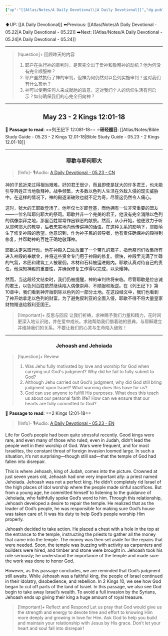 ```yaml
---
{"up":"[[Atlas/Notes/A Daily Devotional\|A Daily Devotional]]","dg-publish":true,"permalink":"/atlas/notes/a-daily-devotional-05-23/","dgPassFrontmatter":true}
---
```


 ⬆️UP: [[A Daily Devotional]]
⬅️Previous: [[Atlas/Notes/A Daily Devotional - 05.22\|A Daily Devotional - 05.22]]
➡️Next: [[Atlas/Notes/A Daily Devotional - 05.24\|A Daily Devotional - 05.24]]

---

> [!question]+ 回顾昨天的内容
> 1. 耶户在执行神的审判时，是否完全出于爱神和敬拜神的动机？他为何没有完全顺服神？
> 2. 耶户虽然执行了神的审判，但神为何仍然对以色列实施审判？这对我们有什么警示？
> 3. 神可以使用任何人来成就祂的旨意，这对我们个人的信仰生活有何启示？如何确保我们的心完全归向神？


---
## <center>May 23 -  2 Kings 12:01-18</center>

📖 **Passage to read**: ==列王纪下 12:081-18==
⭐**研经题目**: [[Atlas/Notes/Bible Study Guide - 05.23 - 2 Kings 12.01-18\|Bible Study Guide - 05.23 - 2 Kings 12.01-18]]

---
### <center>耶歇与耶何耶大</center>

> [!info]- 🎙️Audio: [A Daily Devotional - 05.23 - CN]()

神的子民近来过得相当艰难。好的君王很少，而且即使是犹大的许多君王，也未能引导百姓正当地敬拜神。战争频繁，大多数以色列人生活在外敌入侵的现实威胁中。在这样的情况下，神的殿逐渐破败也就不足为奇，尽管这仍然令人痛心。

这时，犹大的王耶歇登场了。他年仅七岁即登基，而他拥有一位非常重要的盟友——一位名叫耶何耶大的祭司。耶歇并非一个完美的君王，他没有完全消除以色列的偶像崇拜之地，那里百姓常常作出罪恶的献祭。然而，从小开始，他便致力于听从耶何耶大的教导，后者忠实地向他传讲神的话语。在这种关系的影响下，耶歇萌生了修复神殿的愿望。他意识到，作为神子民的领导者，他有责任确保神的殿得到修复，并帮助神的百姓正确地敬拜神。

耶歇决定采取行动。他在神殿入口处放置了一个带孔的箱子，指示祭司们收集所有进入神殿的奉献金，并将这些资金专门用于神殿的修复。很快，神殿里充满了忙碌的气氛，木匠和建筑工人被雇佣，木材和石料被运进殿内。耶歇认真对待自己的责任，他深知神殿的重要性，并确保修复工作得以完成，以荣耀神。

然而，当这段经文结束时，我们仍被提醒，神的审判终将来临。尽管耶歇是位忠诚的君王，以色列百姓依然继续陷入偶像崇拜、不顺服和叛逆。在《列王纪下》第10章中，我们看到神开始割除以色列的一部分土地。在这段经文中，我们也看到了神开始拿走以色列的财富。为了避免叙利亚的全面入侵，耶歇不得不将大量皇家财物赠送给叙利亚国王。

> [!important]+ 反思与回应
让我们祈祷，求神赐予我们力量和精力，花时间更深入地认识祂，并在爱中成长。求祂帮助我们借着祂的恩典，与耶稣建立并维持我们的关系。不要让我们的心灵与生命陷入破败！


---
### <center>Jehoash and Jehoiada</center>

> [!question]+ Review
> 1. ⁠Was Jehu fully motivated by love and worship for God when carrying out God's judgment? Why did he fail to fully submit to God?
> 2. Although Jehu carried out God's judgment, why did God still bring judgment upon Israel? What warning does this have for us?
> 3. God can use anyone to fulfill His purposes. What does this teach us about our personal faith life? How can we ensure that our hearts are fully committed to God?

📖 **Passage to read**: ==2 Kings 12:01-18==

> [!info]- 🎙️Audio: [A Daily Devotional - 05.23 - EN]()  

Life for God’s people had been quite stressful recently. Good kings were rare, and even many of those who ruled, even in Judah, didn’t lead the people well in their worship of God. Wars were frequent, and for most Israelites, the constant threat of foreign invasion loomed large. In such a situation, it’s not surprising—though still sad—that the temple of God had fallen into disrepair.

This is where Jehoash, king of Judah, comes into the picture. Crowned at just seven years old, Jehoash had one very important ally: a priest named Jehoiada. Jehoash was not a perfect king. He didn’t completely rid Israel of the high places of idol worship where the people made sinful sacrifices. But from a young age, he committed himself to listening to the guidance of Jehoiada, who faithfully spoke God’s word to him. Through this relationship, Jehoash developed a desire to repair the temple. He realized that as the leader of God’s people, he was responsible for making sure God’s house was taken care of. It was his duty to help God’s people worship Him properly.
 
Jehoash decided to take action. He placed a chest with a hole in the top at the entrance to the temple, instructing the priests to gather all the money that came into the temple. The money was then set aside for the repairs that were needed. Soon, the temple was buzzing with activity as carpenters and builders were hired, and timber and stone were brought in. Jehoash took his role seriously; he understood the importance of the temple and made sure the work was done to honor God.

However, as this passage concludes, we are reminded that God’s judgment still awaits. While Jehoash was a faithful king, the people of Israel continued in their idolatry, disobedience, and rebellion. In 2 Kings 10, we see how God began to cut off parts of the land of Israel. In this passage, we also see God begin to take away Israel’s wealth. To avoid a full invasion by the Syrians, Jehoash ends up giving their king a huge amount of royal treasure.

> [!important]+ Reflect and Respond
Let us pray that God would give us the strength and energy to devote time and effort to knowing Him more deeply and growing in love for Him. Ask God to help you build and maintain your relationship with Jesus by His grace. Don’t let your heart and soul fall into disrepair!















